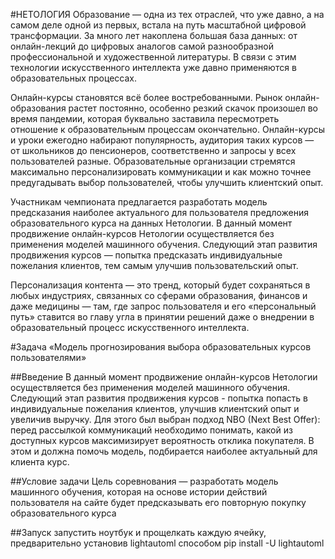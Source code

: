 #НЕТОЛОГИЯ
Образование — одна из тех отраслей, что уже давно, а на самом деле одной из первых, встала на путь масштабной цифровой трансформации. За много лет накоплена большая база данных: от онлайн-лекций до цифровых аналогов самой разнообразной профессиональной и художественной литературы. В связи с этим технологии искусственного интеллекта уже давно применяются в образовательных процессах.

Онлайн-курсы становятся всё более востребованными. Рынок онлайн-образования растет постоянно, особенно резкий скачок произошел во время пандемии, которая буквально заставила пересмотреть отношение к образовательным процессам окончательно. Онлайн-курсы и уроки ежегодно набирают популярность, аудитория таких курсов — от школьников до пенсионеров, соответственно и запросы у всех пользователей разные. Образовательные организации стремятся максимально персонализировать коммуникации и как можно точнее предугадывать выбор пользователей, чтобы улучшить клиентский опыт.

Участникам чемпионата предлагается разработать модель предсказания наиболее актуального для пользователя предложения образовательного курса на данных Нетологии. В данный момент продвижение онлайн-курсов Нетологии осуществляется без применения моделей машинного обучения. Следующий этап развития продвижения курсов — попытка предсказать индивидуальные пожелания клиентов, тем самым улучшив пользовательский опыт.

Персонализация контента — это тренд, который будет сохраняться в любых индустриях, связанных со сферами образования, финансов и даже медицины — там, где запрос пользователя и его «персональный путь» ставится во главу угла в принятии решений даже о внедрении в образовательный процесс искусственного интеллекта.

#Задача «Модель прогнозирования выбора образовательных курсов пользователями»

##Введение
В данный момент продвижение онлайн-курсов Нетологии
осуществляется без применения моделей машинного обучения. Следующий
этап развития продвижения курсов - попытка попасть в индивидуальные
пожелания клиентов, улучшив клиентский опыт и увеличив выручку. Для
этого был выбран подход NBO (Next Best Offer): перед рассылкой
коммуникаций необходимо понимать, какой из доступных курсов
максимизирует вероятность отклика покупателя. В этом и должна помочь
модель, подбирается наиболее актуальный для клиента курс.

##Условие задачи
Цель соревнования — разработать модель машинного обучения,
которая на основе истории действий пользователя на сайте будет
предсказывать его повторную покупку образовательного курса

##Запуск
запустить ноутбук и прощелкать каждую ячейку, предварительно установив lightautoml способом pip install -U lightautoml
